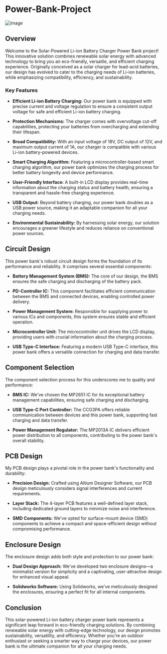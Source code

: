 # Power-Bank-Project
![image](https://github.com/RavinduMPK/Power-Bank-Project/assets/68577937/33058bac-7979-4ba5-a94c-856cb7760553)

## Overview

Welcome to the Solar-Powered Li-ion Battery Charger Power Bank project! This innovative solution combines renewable solar energy with advanced technology to bring you an eco-friendly, versatile, and efficient charging experience. Originally conceived as a solar charger for lead-acid batteries, our design has evolved to cater to the charging needs of Li-ion batteries, while emphasizing compatibility, efficiency, and sustainability.

### Key Features

- **Efficient Li-ion Battery Charging:** Our power bank is equipped with precise current and voltage regulation to ensure a consistent output voltage for safe and efficient Li-ion battery charging.

- **Protection Mechanisms:** The charger comes with overvoltage cut-off capabilities, protecting your batteries from overcharging and extending their lifespan.

- **Broad Compatibility:** With an input voltage of 18V, DC output of 12V, and maximum output current of 1A, our charger is compatible with various Li-ion battery-powered devices.

- **Smart Charging Algorithm:** Featuring a microcontroller-based smart charging algorithm, our power bank optimizes the charging process for better battery longevity and device performance.

- **User-Friendly Interface:** A built-in LCD display provides real-time information about the charging status and battery health, ensuring a transparent and hassle-free charging experience.

- **USB Output:** Beyond battery charging, our power bank doubles as a USB power source, making it an adaptable companion for all your charging needs.

- **Environmental Sustainability:** By harnessing solar energy, our solution encourages a greener lifestyle and reduces reliance on conventional power sources.

## Circuit Design

This power bank's robust circuit design forms the foundation of its performance and reliability. It comprises several essential components:

- **Battery Management System (BMS):** The core of our design, the BMS ensures the safe charging and discharging of the battery pack.

- **PD-Controller IC:** This component facilitates efficient communication between the BMS and connected devices, enabling controlled power delivery.

- **Power Management System:** Responsible for supplying power to various ICs and components, this system ensures stable and efficient operation.

- **Microcontroller Unit:** The microcontroller unit drives the LCD display, providing users with crucial information about the charging process.

- **USB Type-C Interface:** Featuring a modern USB Type-C interface, this power bank offers a versatile connection for charging and data transfer.

## Component Selection

 The component selection process for this underscores me to quality and performance:

- **BMS IC:** We've chosen the MP2651 IC for its exceptional battery management capabilities, ensuring safe charging and discharging.

- **USB Type-C Port Controller:** The CCG3PA offers reliable communication between devices and this power bank, supporting fast charging and data transfer.

- **Power Management Regulator:** The MP2013A IC delivers efficient power distribution to all components, contributing to the power bank's overall stability.

## PCB Design

My PCB design plays a pivotal role in the power bank's functionality and durability:

- **Precision Design:** Crafted using Altium Designer Software, our PCB design meticulously considers signal interferences and current requirements.

- **Layer Stack:** The 4-layer PCB features a well-defined layer stack, including dedicated ground layers to minimize noise and interference.

- **SMD Components:** We've opted for surface-mount device (SMD) components to achieve a compact and space-efficient design without compromising performance.

## Enclosure Design

The enclosure design adds both style and protection to our power bank:

- **Dual Design Approach:** We've developed two enclosure designs—a minimalist version for simplicity and a captivating, user-attractive design for enhanced visual appeal.

- **Solidworks Software:** Using Solidworks, we've meticulously designed the enclosures, ensuring a perfect fit for all internal components.

## Conclusion

This solar-powered Li-ion battery charger power bank represents a significant leap forward in eco-friendly charging solutions. By combining renewable solar energy with cutting-edge technology, our design promotes sustainability, versatility, and efficiency. Whether you're an outdoor enthusiast or seeking a smarter way to charge your devices, our power bank is the ultimate companion for all your charging needs.
